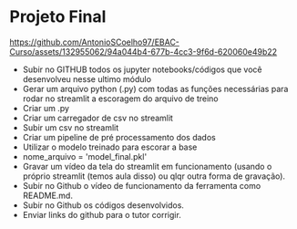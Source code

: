 # Projeto Final


https://github.com/AntonioSCoelho97/EBAC-Curso/assets/132955062/94a044b4-677b-4cc3-9f6d-620060e49b22



  - Subir no GITHUB todos os jupyter notebooks/códigos que você desenvolveu nesse ultimo módulo
  - Gerar um arquivo python (.py) com todas as funções necessárias para rodar no streamlit a escoragem do arquivo de treino
  - Criar um .py
  - Criar um carregador de csv no streamlit
  - Subir um csv no streamlit
  - Criar um pipeline de pré processamento dos dados
  - Utilizar o modelo treinado para escorar a base
  - nome_arquivo = 'model_final.pkl'
  - Gravar um vídeo da tela do streamlit em funcionamento (usando o próprio streamlit (temos aula disso) ou qlqr outra forma de gravação).
  - Subir no Github o vídeo de funcionamento da ferramenta como README.md.
  - Subir no Github os códigos desenvolvidos.
  - Enviar links do github para o tutor corrigir.
